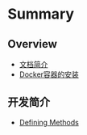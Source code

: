 # Summary

## Overview

* [文档简介](README.md)
* [Docker容器的安装](dockerrong-qi-de-an-zhuang.md)

## 开发简介

* [Defining Methods](methods.md)

